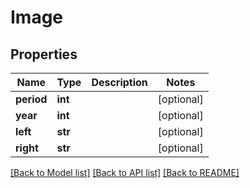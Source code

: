 # Image

## Properties
Name | Type | Description | Notes
------------ | ------------- | ------------- | -------------
**period** | **int** |  | [optional] 
**year** | **int** |  | [optional] 
**left** | **str** |  | [optional] 
**right** | **str** |  | [optional] 

[[Back to Model list]](../README.md#documentation-for-models) [[Back to API list]](../README.md#documentation-for-api-endpoints) [[Back to README]](../README.md)

